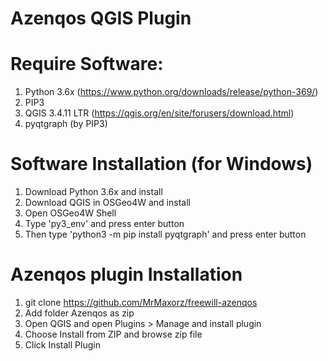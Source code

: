# Azenqos QGIS Plugin

# Require Software:

1. Python 3.6x (https://www.python.org/downloads/release/python-369/)
2. PIP3
3. QGIS 3.4.11 LTR (https://qgis.org/en/site/forusers/download.html)
4. pyqtgraph (by PIP3)

# Software Installation (for Windows)

1. Download Python 3.6x and install
2. Download QGIS in OSGeo4W and install
3. Open OSGeo4W Shell
4. Type 'py3_env' and press enter button
5. Then type 'python3 -m pip install pyqtgraph' and press enter button

# Azenqos plugin Installation

1. git clone https://github.com/MrMaxorz/freewill-azenqos
2. Add folder Azenqos as zip
3. Open QGIS and open Plugins > Manage and install plugin
4. Choose Install from ZIP and browse zip file
5. Click Install Plugin
